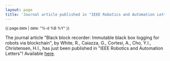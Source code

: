 ```yaml
---
layout: page
title: 'Journal article published in "IEEE Robotics and Automation Letters"!'
---
```


<small>{{ page.date | date: "%-d %B %Y" }}</small>

The journal article "Black block recorder: Immutable black box logging for robots via blockchain", by White, R., Caiazza, G., Cortesi, A., Cho, Y.I., Christensen, H.I., has just been published in "IEEE Robotics and Automation Letters"! Available [here](https://doi.org/10.1109/LRA.2019.2928780).
